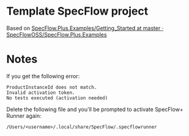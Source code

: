 # Template SpecFlow project

Based on [SpecFlow.Plus.Examples/Getting_Started at master · SpecFlowOSS/SpecFlow.Plus.Examples](https://github.com/SpecFlowOSS/SpecFlow.Plus.Examples/tree/master/Getting_Started)

# Notes

If you get the following error:
```
ProductInstanceId does not match.
Invalid activation token.
No tests executed (activation needed)
```

Delete the following file and you'll be prompted to activate SpecFlow+ Runner again:
```
/Users/<username>/.local/share/SpecFlow/.specflowrunner
```
